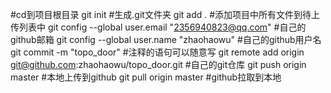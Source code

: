 #cd到项目根目录
git init #生成.git文件夹
git add . #添加项目中所有文件到待上传列表中
git config --global user.email "2356940823@qq.com" #自己的github邮箱
git config --global user.name "zhaohaowu" #自己的github用户名
git commit -m "topo_door" #注释的语句可以随意写
git remote add origin git@github.com:zhaohaowu/topo_door.git #自己的git仓库
git push origin master #本地上传到github
git pull origin master #github拉取到本地
